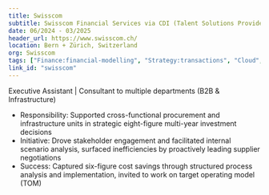 ```yaml
---
title: Swisscom
subtitle: Swisscom Financial Services via CDI (Talent Solutions Provider)
date: 06/2024 - 03/2025
header_url: https://www.swisscom.ch/
location: Bern + Zürich, Switzerland
org: Swisscom
tags: ["Finance:financial-modelling", "Strategy:transactions", "Cloud", "AI"]
link_id: "swisscom"
---
```

Executive Assistant | Consultant to multiple departments (B2B & Infrastructure)
- Responsibility: Supported cross-functional procurement and infrastructure units in strategic eight-figure multi-year investment decisions
- Initiative: Drove stakeholder engagement and facilitated internal scenario analysis, surfaced inefficiencies by proactively leading supplier negotiations
- Success: Captured six-figure cost savings through structured process analysis and implementation, invited to work on target operating model (TOM)